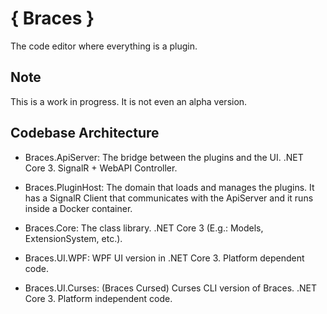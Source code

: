 # \{ Braces \}

The code editor where everything is a plugin.


## Note

This is a work in progress. It is not even an alpha version.


## Codebase Architecture

- Braces.ApiServer: The bridge between the plugins and the UI. .NET Core 3. SignalR + WebAPI Controller.

- Braces.PluginHost: The domain that loads and manages the plugins. It has a SignalR Client that communicates with the ApiServer and it runs inside a Docker container.

- Braces.Core: The class library. .NET Core 3 (E.g.: Models, ExtensionSystem, etc.).

- Braces.UI.WPF: WPF UI version in .NET Core 3. Platform dependent code.

- Braces.UI.Curses: (Braces Cursed) Curses CLI version of Braces. .NET Core 3. Platform independent code.

